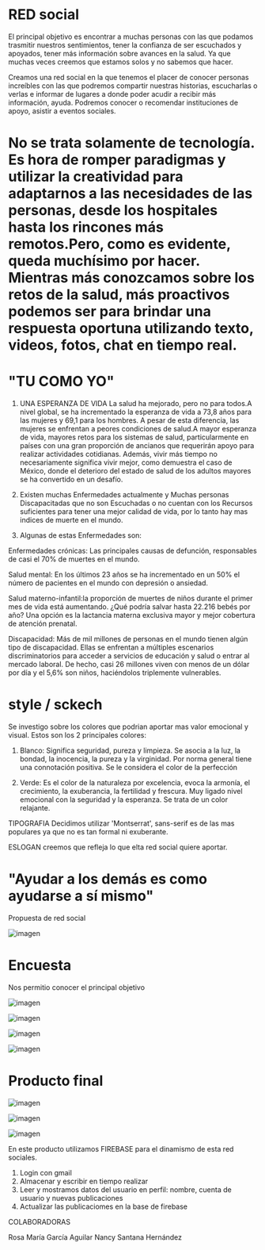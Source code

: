 # RED social

El principal objetivo es encontrar a muchas personas con las que podamos trasmitir nuestros sentimientos, tener la confianza de ser escuchados y apoyados, tener más información sobre avances en la salud. Ya que muchas veces creemos que estamos solos y no sabemos que hacer.

Creamos una red social en la que tenemos el placer de conocer personas increíbles con las que podremos compartir nuestras historias, escucharlas o verlas e informar de lugares a donde poder acudir a recibir más información, ayuda.
Podremos conocer o recomendar instituciones de apoyo, asistir a eventos sociales.

# No se trata solamente de tecnología. Es hora de romper paradigmas y utilizar la creatividad para adaptarnos a las necesidades de las personas, desde los hospitales hasta los rincones más remotos.Pero, como es evidente, queda muchísimo por hacer. Mientras más conozcamos sobre los retos de la salud, más proactivos podemos ser para brindar una respuesta oportuna utilizando texto, videos, fotos, chat en tiempo real.


# "TU COMO YO"

1. UNA ESPERANZA DE VIDA
La salud ha mejorado, pero no para todos.A nivel global, se ha incrementado la esperanza de vida a 73,8 años para las mujeres y 69,1 para los hombres. A pesar de esta diferencia, las mujeres se enfrentan a peores condiciones de salud.A mayor esperanza de vida, mayores retos para los sistemas de salud, particularmente en países con una gran proporción de ancianos que requerirán apoyo para realizar actividades cotidianas. Además, vivir más tiempo no necesariamente significa vivir mejor, como demuestra el caso de México, donde el deterioro del estado de salud de los adultos mayores se ha convertido en un desafío.

2. Existen muchas Enfermedades actualmente y Muchas personas Discapacitadas que no son Escuchadas o no cuentan con los Recursos suficientes para tener una mejor calidad de vida, por lo tanto hay mas indices de muerte en el mundo.

3. Algunas de estas Enfermedades son:

Enfermedades crónicas: Las principales causas de defunción, responsables de casi el 70% de muertes en el mundo.

Salud mental: En los últimos 23 años se ha incrementado en un 50% el número de pacientes en el mundo con depresión o ansiedad.

Salud materno-infantil:la proporción de muertes de niños durante el primer mes de vida está aumentando. ¿Qué podría salvar hasta 22.216 bebés por año? Una opción es la lactancia materna exclusiva mayor y mejor cobertura de atención prenatal.

Discapacidad: Más de mil millones de personas en el mundo tienen algún tipo de discapacidad. Ellas se enfrentan a múltiples escenarios discriminatorios para acceder a servicios de educación y salud o entrar al mercado laboral. De hecho, casi 26 millones viven con menos de un dólar por día y el 5,6% son niños, haciéndolos triplemente vulnerables.



# style / sckech

Se investigo sobre los colores que podrian aportar mas valor emocional y visual.
Estos son los 2 principales colores:

1. Blanco: Significa seguridad, pureza y limpieza. Se asocia a la luz, la bondad, la inocencia, la pureza y la virginidad. Por norma general tiene una connotación positiva. Se le considera el color de la perfección

2. Verde: Es el color de la naturaleza por excelencia, evoca la armonía, el crecimiento, la exuberancia, la fertilidad y frescura. Muy ligado nivel emocional con la seguridad y la esperanza. Se trata de un color relajante.

TIPOGRAFIA
Decidimos utilizar 'Montserrat', sans-serif es de las mas populares ya que no es tan formal ni exuberante.


ESLOGAN
creemos que refleja lo que elta red social quiere aportar.

# "Ayudar a los demás es como ayudarse a sí mismo"


Propuesta de red social



![imagen](assets/images/skc.png)



# Encuesta

Nos permitio conocer el principal objetivo

![imagen ](assets/images/1.png)



![imagen ](assets/images/2.png)



![imagen ](assets/images/3.png)



![imagen ](assets/images/4.png)





# Producto final


![imagen ](assets/images/inicio.png)



![imagen ](assets/images/redSocial.png)



![imagen ](assets/images/perfil.png)


En este producto utilizamos FIREBASE para el dinamismo de esta red sociales.

1. Login con gmail
2. Almacenar y escribir en tiempo realizar
3. Leer y mostramos datos del usuario en perfil:
nombre, cuenta de usuario y nuevas publicaciones
4. Actualizar las publicaciomes en la base de firebase


 <!--Dificultad para poder hacer hosting y para poder leer la base de datos. -->


 COLABORADORAS

 Rosa María García Aguilar
 Nancy Santana Hernández
